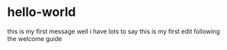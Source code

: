 # hello-world
this is my first message
well
i have lots to say
this is my first edit
following the welcome guide
